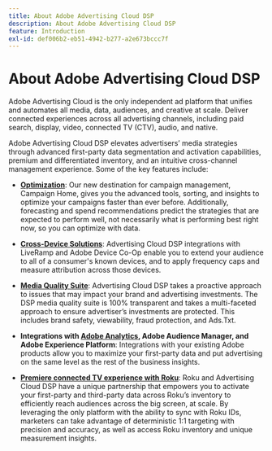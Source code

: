 ```yaml
---
title: About Adobe Advertising Cloud DSP
description: About Adobe Advertising Cloud DSP
feature: Introduction
exl-id: def006b2-eb51-4942-b277-a2e673bccc7f
---
```

# About Adobe Advertising Cloud DSP

Adobe Advertising Cloud is the only independent ad platform that unifies and automates all media, data, audiences, and creative at scale. Deliver connected experiences across all advertising channels, including paid search, display, video, connected TV (CTV), audio, and native.

Adobe Advertising Cloud DSP elevates advertisers’ media strategies through advanced first-party data segmentation and activation capabilities, premium and differentiated inventory, and an intuitive cross-channel management experience. Some of the key features include:

* [**Optimization**](features/optimization.md): Our new destination for campaign management, Campaign Home, gives you the advanced tools, sorting, and insights to optimize your campaigns faster than ever before. Additionally, forecasting and spend recommendations predict the strategies that are expected to perform well, not necessarily what is performing best right now, so you can optimize with data.  

* [**Cross-Device Solutions**](features/cross-device-solutions.md):  Advertising Cloud DSP integrations with LiveRamp and Adobe Device Co-Op enable you to extend your audience to all of a consumer's known devices, and to apply frequency caps and measure attribution across those devices.

* [**Media Quality Suite**](features/brand-safety-media-quality.md): Advertising Cloud DSP takes a proactive approach to issues that may impact your brand and advertising investments. The DSP media quality suite is 100% transparent and takes a multi-faceted approach to ensure advertiser’s investments are protected. This includes brand safety, viewability, fraud protection, and Ads.Txt.

* **Integrations with [Adobe Analytics](/help/integrations/analytics/overview.md), Adobe Audience Manager, and Adobe Experience Platform**: Integrations with your existing Adobe products allow you to maximize your first-party data and put advertising on the same level as the rest of the business insights.  

* [**Premiere connected TV experience with Roku**](/help/dsp/inventory/roku-inventory.md): Roku and Advertising Cloud DSP have a unique partnership that empowers you to activate your first-party and third-party data across Roku’s inventory to efficiently reach audiences across the big screen, at scale. By leveraging the only platform with the ability to sync with Roku IDs, marketers can take advantage of deterministic 1:1 targeting with precision and accuracy, as well as access Roku inventory and unique measurement insights.
